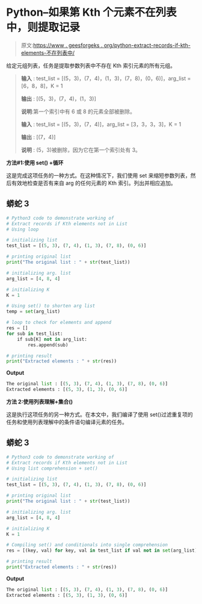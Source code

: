 # Python–如果第 Kth 个元素不在列表中，则提取记录

> 原文:[https://www . geesforgeks . org/python-extract-records-if-kth-elements-不在列表中/](https://www.geeksforgeeks.org/python-extract-records-if-kth-elements-not-in-list/)

给定元组列表，任务是提取参数列表中不存在 Kth 索引元素的所有元组。

> **输入** : test_list = [(5，3)，(7，4)，(1，3)，(7，8)，(0，6)]，arg_list = [6，8，8]，K = 1
> 
> **输出** : [(5，3)，(7，4)，(1，3)]
> 
> **说明**:第一个索引中有 6 或 8 的元素全部被删除。
> 
> **输入** : test_list = [(5，3)，(7，4)]，arg_list = [3，3，3，3]，K = 1
> 
> **输出** : [(7，4)]
> 
> **说明** : (5，3)被删除，因为它在第一个索引处有 3。

**方法#1:使用 set() +循环**

这是完成这项任务的一种方式。在这种情况下，我们使用 set 来缩短参数列表，然后有效地检查是否有来自 arg 的任何元素的 Kth 索引。列出并相应追加。

## 蟒蛇 3

```py
# Python3 code to demonstrate working of
# Extract records if Kth elements not in List
# Using loop

# initializing list
test_list = [(5, 3), (7, 4), (1, 3), (7, 8), (0, 6)]

# printing original list
print("The original list : " + str(test_list))

# initializing arg. list
arg_list = [4, 8, 4]

# initializing K
K = 1

# Using set() to shorten arg list
temp = set(arg_list)

# loop to check for elements and append
res = []
for sub in test_list:
    if sub[K] not in arg_list:
        res.append(sub)

# printing result
print("Extracted elements : " + str(res))
```

**Output**

```py
The original list : [(5, 3), (7, 4), (1, 3), (7, 8), (0, 6)]
Extracted elements : [(5, 3), (1, 3), (0, 6)]

```

**方法 2:使用列表理解+集合()**

这是执行这项任务的另一种方式。在本文中，我们编译了使用 set()过滤重复项的任务和使用列表理解中的条件语句编译元素的任务。

## 蟒蛇 3

```py
# Python3 code to demonstrate working of
# Extract records if Kth elements not in List
# Using list comprehension + set()

# initializing list
test_list = [(5, 3), (7, 4), (1, 3), (7, 8), (0, 6)]

# printing original list
print("The original list : " + str(test_list))

# initializing arg. list
arg_list = [4, 8, 4]

# initializing K
K = 1

# Compiling set() and conditionals into single comprehension
res = [(key, val) for key, val in test_list if val not in set(arg_list)]

# printing result
print("Extracted elements : " + str(res))
```

**Output**

```py
The original list : [(5, 3), (7, 4), (1, 3), (7, 8), (0, 6)]
Extracted elements : [(5, 3), (1, 3), (0, 6)]

```